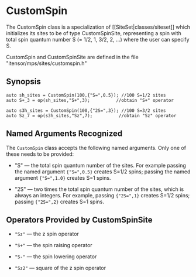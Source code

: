 # CustomSpin

The CustomSpin class is a specialization of [[SiteSet|classes/siteset]] which initializes
its sites to be of type CustomSpinSite, representing a spin with total spin quantum
number S (= 1/2, 1, 3/2, 2, ...) where the user can specify S.

CustomSpin and CustomSpinSite are defined in the file "itensor/mps/sites/customspin.h"

## Synopsis

    auto sh_sites = CustomSpin(100,{"S=",0.5}); //100 S=1/2 sites
    auto S+_3 = op(sh_sites,"S+",3);          //obtain "S+" operator

    auto s3h_sites = CustomSpin(100,{"2S=",3}); //100 S=3/2 sites
    auto Sz_7 = op(s3h_sites,"Sz",7);          //obtain "Sz" operator

## Named Arguments Recognized

The `CustomSpin` class accepts the following named arguments. Only one
of these needs to be provided:

* "S" &mdash; the total spin quantum number of the sites. For example
  passing the named argument `{"S=",0.5}` creates S=1/2 spins; passing
  the named argument `{"S=",1.0}` creates S=1 spins.

* "2S" &mdash; two times the total spin quantum number of the sites,
  which is always an integers. For example, passing `{"2S=",1}` 
  creates S=1/2 spins; passing `{"2S=",2}` creates S=1 spins.


## Operators Provided by CustomSpinSite

* `"Sz"` &mdash; the z spin operator

* `"S+"` &mdash; the spin raising operator

* `"S-"` &mdash; the spin lowering operator

* `"Sz2"` &mdash; square of the z spin operator

